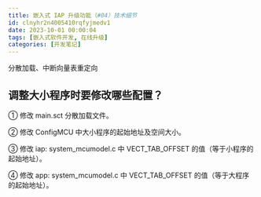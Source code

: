 ```yaml
---
title: 嵌入式 IAP 升级功能（#04）技术细节
id: clnyhr2n4005410rqfyjmedv1
date: 2023-10-01 00:00:04
tags: [嵌入式软件开发, 在线升级]
categories: [开发笔记]
---
```


分散加载、中断向量表重定向

## 调整大小程序时要修改哪些配置？

➀ 修改 main.sct 分散加载文件。

➁ 修改 ConfigMCU 中大小程序的起始地址及空间大小。

➂ 修改 iap: system_mcumodel.c 中 VECT_TAB_OFFSET 的值（等于小程序的起始地址）。

➃ 修改 app: system_mcumodel.c 中 VECT_TAB_OFFSET 的值（等于大程序的起始地址）。
